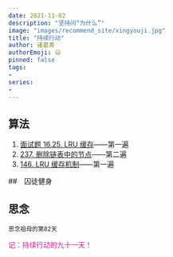 ```yaml
---
date: 2021-11-02
description: "坚持问“为什么”"
image: "images/recommend_site/xingyouji.jpg"
title: "持续行动"
author: 诸葛青
authorEmoji: 😃
pinned: false
tags:
- 
series:
-
---
```



## 算法
1. [面试题 16.25. LRU 缓存](https://leetcode-cn.com/problems/lru-cache-lcci/)——第一遍
2. [237. 删除链表中的节点](https://leetcode-cn.com/problems/delete-node-in-a-linked-list/)——第二遍
3. [146. LRU 缓存机制](https://leetcode-cn.com/problems/lru-cache/)——第一遍

##　囚徒健身 

## 思念
``思念祖母的第82天``

<font color=VioletRed>记：持续行动的九十一天！</font>

